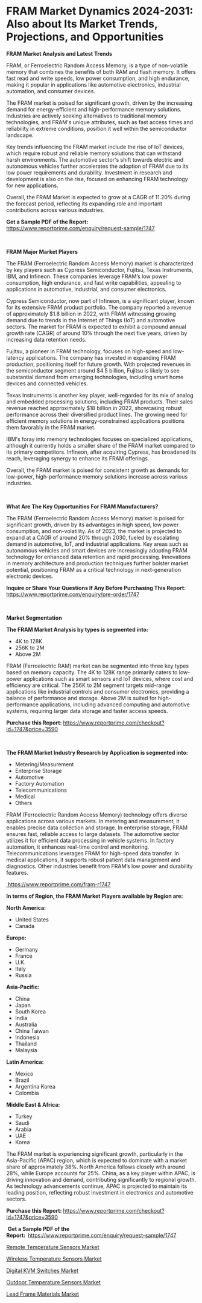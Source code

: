 <p><h1>FRAM Market Dynamics 2024-2031: Also about Its Market Trends, Projections, and Opportunities</h1></p><p><strong>FRAM Market Analysis and Latest Trends</strong></p>
<p><p>FRAM, or Ferroelectric Random Access Memory, is a type of non-volatile memory that combines the benefits of both RAM and flash memory. It offers fast read and write speeds, low power consumption, and high endurance, making it popular in applications like automotive electronics, industrial automation, and consumer devices. </p><p>The FRAM market is poised for significant growth, driven by the increasing demand for energy-efficient and high-performance memory solutions. Industries are actively seeking alternatives to traditional memory technologies, and FRAM's unique attributes, such as fast access times and reliability in extreme conditions, position it well within the semiconductor landscape. </p><p>Key trends influencing the FRAM market include the rise of IoT devices, which require robust and reliable memory solutions that can withstand harsh environments. The automotive sector's shift towards electric and autonomous vehicles further accelerates the adoption of FRAM due to its low power requirements and durability. Investment in research and development is also on the rise, focused on enhancing FRAM technology for new applications. </p><p>Overall, the FRAM Market is expected to grow at a CAGR of 11.20% during the forecast period, reflecting its expanding role and important contributions across various industries.</p></p>
<p><strong>Get a Sample PDF of the Report:&nbsp;</strong> <a href="https://www.reportprime.com/enquiry/request-sample/1747?utm_campaign=1138&utm_medium=2&utm_source=Github&utm_content=ia&utm_term=24122024&utm_id=fram">https://www.reportprime.com/enquiry/request-sample/1747</a></p>
<p>&nbsp;</p>
<p><strong>FRAM Major Market Players</strong></p>
<p><p>The FRAM (Ferroelectric Random Access Memory) market is characterized by key players such as Cypress Semiconductor, Fujitsu, Texas Instruments, IBM, and Infineon. These companies leverage FRAM’s low power consumption, high endurance, and fast write capabilities, appealing to applications in automotive, industrial, and consumer electronics.</p><p>Cypress Semiconductor, now part of Infineon, is a significant player, known for its extensive FRAM product portfolio. The company reported a revenue of approximately $1.8 billion in 2022, with FRAM witnessing growing demand due to trends in the Internet of Things (IoT) and automotive sectors. The market for FRAM is expected to exhibit a compound annual growth rate (CAGR) of around 10% through the next five years, driven by increasing data retention needs.</p><p>Fujitsu, a pioneer in FRAM technology, focuses on high-speed and low-latency applications. The company has invested in expanding FRAM production, positioning itself for future growth. With projected revenues in the semiconductor segment around $4.5 billion, Fujitsu is likely to see substantial demand from emerging technologies, including smart home devices and connected vehicles.</p><p>Texas Instruments is another key player, well-regarded for its mix of analog and embedded processing solutions, including FRAM products. Their sales revenue reached approximately $18 billion in 2022, showcasing robust performance across their diversified product lines. The growing need for efficient memory solutions in energy-constrained applications positions them favorably in the FRAM market.</p><p>IBM's foray into memory technologies focuses on specialized applications, although it currently holds a smaller share of the FRAM market compared to its primary competitors. Infineon, after acquiring Cypress, has broadened its reach, leveraging synergy to enhance its FRAM offerings.</p><p>Overall, the FRAM market is poised for consistent growth as demands for low-power, high-performance memory solutions increase across various industries.</p></p>
<p>&nbsp;</p>
<p><strong>What Are The Key Opportunities For FRAM Manufacturers?</strong></p>
<p><p>The FRAM (Ferroelectric Random Access Memory) market is poised for significant growth, driven by its advantages in high speed, low power consumption, and non-volatility. As of 2023, the market is projected to expand at a CAGR of around 20% through 2030, fueled by escalating demand in automotive, IoT, and industrial applications. Key areas such as autonomous vehicles and smart devices are increasingly adopting FRAM technology for enhanced data retention and rapid processing. Innovations in memory architecture and production techniques further bolster market potential, positioning FRAM as a critical technology in next-generation electronic devices.</p></p>
<p><strong>Inquire or Share Your Questions If Any Before Purchasing This Report:</strong> <a href="https://www.reportprime.com/enquiry/pre-order/1747?utm_campaign=1138&utm_medium=2&utm_source=Github&utm_content=ia&utm_term=24122024&utm_id=fram">https://www.reportprime.com/enquiry/pre-order/1747</a></p>
<p>&nbsp;</p>
<p><strong>Market Segmentation</strong></p>
<p><strong>The FRAM Market Analysis by types is segmented into:</strong></p>
<p><ul><li>4K to 128K</li><li>256K to 2M</li><li>Above 2M</li></ul></p>
<p><p>FRAM (Ferroelectric RAM) market can be segmented into three key types based on memory capacity. The 4K to 128K range primarily caters to low-power applications such as smart sensors and IoT devices, where cost and efficiency are critical. The 256K to 2M segment targets mid-range applications like industrial controls and consumer electronics, providing a balance of performance and storage. Above 2M is suited for high-performance applications, including advanced computing and automotive systems, requiring larger data storage and faster access speeds.</p></p>
<p><strong>Purchase this Report:&nbsp;</strong><a href="https://www.reportprime.com/checkout?id=1747&price=3590&utm_campaign=1138&utm_medium=2&utm_source=Github&utm_content=ia&utm_term=24122024&utm_id=fram">https://www.reportprime.com/checkout?id=1747&price=3590</a></p>
<p>&nbsp;</p>
<p><strong>The FRAM Market Industry Research by Application is segmented into:</strong></p>
<p><ul><li>Metering/Measurement</li><li>Enterprise Storage</li><li>Automotive</li><li>Factory Automation</li><li>Telecommunications</li><li>Medical</li><li>Others</li></ul></p>
<p><p>FRAM (Ferroelectric Random Access Memory) technology offers diverse applications across various markets. In metering and measurement, it enables precise data collection and storage. In enterprise storage, FRAM ensures fast, reliable access to large datasets. The automotive sector utilizes it for efficient data processing in vehicle systems. In factory automation, it enhances real-time control and monitoring. Telecommunications leverages FRAM for high-speed data transfer. In medical applications, it supports robust patient data management and diagnostics. Other industries benefit from FRAM’s low power and durability features.</p></p>
<p><a href="https://www.reportprime.com/fram-r1747?utm_campaign=1138&utm_medium=2&utm_source=Github&utm_content=ia&utm_term=24122024&utm_id=fram">&nbsp;https://www.reportprime.com/fram-r1747</a></p>
<p><strong>In terms of Region, the FRAM Market Players available by Region are:</strong></p>
<p>
    <p> <strong> North America: </strong>
        <ul>
            <li>United States</li>
            <li>Canada</li>
        </ul>
        </p> 
    <p> <strong> Europe: </strong>
        <ul>
            <li>Germany</li>
            <li>France</li>
            <li>U.K.</li>
            <li>Italy</li>
            <li>Russia</li>
        </ul>
        </p> 
    <p> <strong> Asia-Pacific: </strong>
        <ul>
            <li>China</li>
            <li>Japan</li>
            <li>South Korea</li>
            <li>India</li>
            <li>Australia</li>
            <li>China Taiwan</li>
            <li>Indonesia</li>
            <li>Thailand</li>
            <li>Malaysia</li>
        </ul>
        </p> 
    <p> <strong> Latin America: </strong>
        <ul>
            <li>Mexico</li>
            <li>Brazil</li>
            <li>Argentina Korea</li>
            <li>Colombia</li>
        </ul>
        </p> 
    <p> <strong> Middle East & Africa: </strong>
        <ul>
            <li>Turkey</li>
            <li>Saudi</li>
            <li>Arabia</li>
            <li>UAE</li>
            <li>Korea</li>
        </ul>
    </p>
    </p>
<p><p>The FRAM market is experiencing significant growth, particularly in the Asia-Pacific (APAC) region, which is expected to dominate with a market share of approximately 38%. North America follows closely with around 28%, while Europe accounts for 25%. China, as a key player within APAC, is driving innovation and demand, contributing significantly to regional growth. As technology advancements continue, APAC is projected to maintain its leading position, reflecting robust investment in electronics and automotive sectors.</p></p>
<p><strong>Purchase this Report: </strong><a href="https://www.reportprime.com/checkout?id=1747&price=3590&utm_campaign=1138&utm_medium=2&utm_source=Github&utm_content=ia&utm_term=24122024&utm_id=fram">https://www.reportprime.com/checkout?id=1747&price=3590</a></p>
<p>&nbsp;<strong>Get a Sample PDF of the Report:&nbsp;&nbsp;</strong><a href="https://www.reportprime.com/enquiry/request-sample/1747?utm_campaign=1138&utm_medium=2&utm_source=Github&utm_content=ia&utm_term=24122024&utm_id=fram">https://www.reportprime.com/enquiry/request-sample/1747</a></p>
<p><strong></strong></p>
<p><p><a href="https://www.linkedin.com/pulse/remote-temperature-sensors-market-outlook-2024-2031-regional-hhxae?utm_campaign=1138&utm_medium=2&utm_source=Github&utm_content=ia&utm_term=24122024&utm_id=fram">Remote Temperature Sensors Market</a></p><p><a href="https://www.linkedin.com/pulse/comprehensive-wireless-temperature-sensors-market-analysis-ixwye?utm_campaign=1138&utm_medium=2&utm_source=Github&utm_content=ia&utm_term=24122024&utm_id=fram">Wireless Temperature Sensors Market</a></p><p><a href="https://github.com/shirleenfraker87/Market-Research-Report-List-1/blob/main/digital-kvm-switches-market.md?utm_campaign=1138&utm_medium=2&utm_source=Github&utm_content=ia&utm_term=24122024&utm_id=fram">Digital KVM Switches Market</a></p><p><a href="https://www.linkedin.com/pulse/outdoor-temperature-sensors-market-includes-complete-cwace?utm_campaign=1138&utm_medium=2&utm_source=Github&utm_content=ia&utm_term=24122024&utm_id=fram">Outdoor Temperature Sensors Market</a></p><p><a href="https://github.com/norbeludie83/Market-Research-Report-List-1/blob/main/lead-frame-materials-market.md?utm_campaign=1138&utm_medium=2&utm_source=Github&utm_content=ia&utm_term=24122024&utm_id=fram">Lead Frame Materials Market</a></p></p>